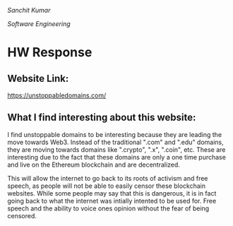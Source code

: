 _Sanchit Kumar_

_Software Engineering_



# HW Response



## Website Link:

https://unstoppabledomains.com/



## What I find interesting about this website:



 I find unstoppable domains to be interesting because they are leading the move towards Web3. Instead of the traditional ".com" and  ".edu" domains, they are moving towards domains like ".crypto", ".x", ".coin", etc. These are interesting due to the fact that these domains are only a one time purchase and live on the Ethereum blockchain and are decentralized.   

 This will allow the internet to go back to its roots of activism and free speech, as people will not be able to easily censor these blockchain websites. While some people may say that this is dangerous, it is in fact going back to what the internet was intially intented to be used for. Free speech and the ability to voice ones opinion without the fear of being censored. 

